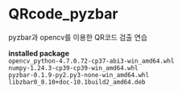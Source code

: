 # QRcode_pyzbar

 pyzbar과 opencv를 이용한 QR코드 검출 연습   

 **installed package**   
 `opencv_python-4.7.0.72-cp37-abi3-win_amd64.whl`   
 `numpy-1.24.3-cp39-cp39-win_amd64.whl`   
 `pyzbar-0.1.9-py2.py3-none-win_amd64.whl`   
 `libzbar0_0.10+doc-10.1build2_amd64.deb`